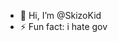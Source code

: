 - 👋 Hi, I’m @SkizoKid
- ⚡ Fun fact: i hate gov

<!---
SkizoKid/SkizoKid is a ✨ special ✨ repository because its `README.md` (this file) appears on your GitHub profile.
You can click the Preview link to take a look at your changes.
--->
